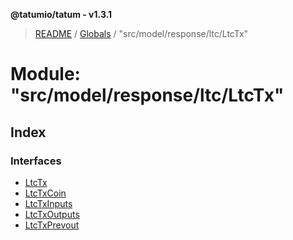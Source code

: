 **@tatumio/tatum - v1.3.1**

> [README](../README.md) / [Globals](../globals.md) / "src/model/response/ltc/LtcTx"

# Module: "src/model/response/ltc/LtcTx"

## Index

### Interfaces

* [LtcTx](../interfaces/_src_model_response_ltc_ltctx_.ltctx.md)
* [LtcTxCoin](../interfaces/_src_model_response_ltc_ltctx_.ltctxcoin.md)
* [LtcTxInputs](../interfaces/_src_model_response_ltc_ltctx_.ltctxinputs.md)
* [LtcTxOutputs](../interfaces/_src_model_response_ltc_ltctx_.ltctxoutputs.md)
* [LtcTxPrevout](../interfaces/_src_model_response_ltc_ltctx_.ltctxprevout.md)
